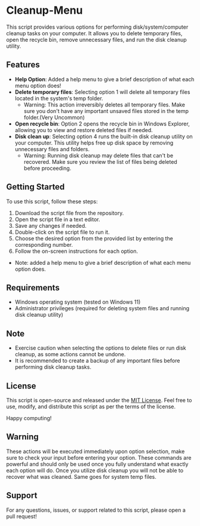 # Cleanup-Menu

This script provides various options for performing disk/system/computer cleanup tasks on your computer. It allows you to delete temporary files, open the recycle bin, remove unnecessary files, and run the disk cleanup utility.

## Features
- **Help Option**: Added a help menu to give a brief description of what each menu option does!
- **Delete temporary files**: Selecting option 1 will delete all temporary files located in the system's temp folder.
  * Warning: This action irreversibly deletes all temporary files. Make sure you don't have any important unsaved files stored in the temp folder.(Very Uncommon)
- **Open recycle bin**: Option 2 opens the recycle bin in Windows Explorer, allowing you to view and restore deleted files if needed.
- **Disk clean up**: Selecting option 4 runs the built-in disk cleanup utility on your computer. This utility helps free up disk space by removing unnecessary files and folders.
  * Warning: Running disk cleanup may delete files that can't be recovered. Make sure you review the list of files being deleted before proceeding.
 

## Getting Started

To use this script, follow these steps:

1. Download the script file from the repository.
2. Open the script file in a text editor.
3. Save any changes if needed.
4. Double-click on the script file to run it.
5. Choose the desired option from the provided list by entering the corresponding number.
6. Follow the on-screen instructions for each option.
* Note: added a help menu to give a brief description of what each menu option does.
## Requirements

- Windows operating system (tested on Windows 11)
- Administrator privileges (required for deleting system files and running disk cleanup utility)

## Note

- Exercise caution when selecting the options to delete files or run disk cleanup, as some actions cannot be undone.
- It is recommended to create a backup of any important files before performing disk cleanup tasks.

  
## License

This script is open-source and released under the [MIT License](https://opensource.org/licenses/MIT). Feel free to use, modify, and distribute this script as per the terms of the license.


Happy computing!


## Warning

These actions will be executed immediately upon option selection, make sure to check your input before entering your option. These commands are powerful and should only be used once you fully understand
what exactly each option will do. Once you utilize disk cleanup you will not be able to recover what was cleaned. Same goes for system temp files.


## Support

For any questions, issues, or support related to this script, please open a pull request!
